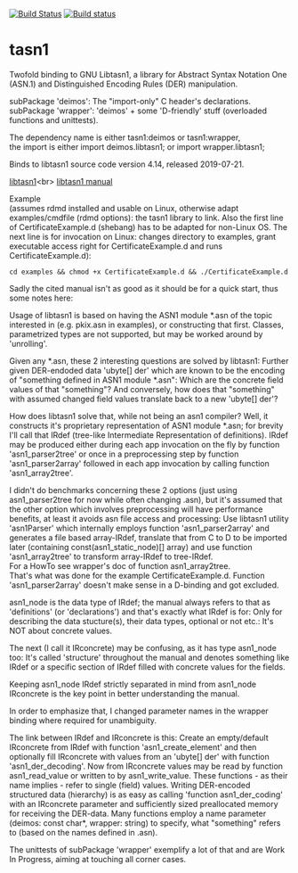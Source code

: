 [![Build Status](https://travis-ci.org/carblue/tasn1.svg?branch=master)](https://travis-ci.org/carblue/tasn1)
[![Build status](https://ci.appveyor.com/api/projects/status/iupjwvvh62twk104/branch/master?svg=true)](https://ci.appveyor.com/project/carblue/tasn1/branch/master)



# tasn1

Twofold binding to GNU Libtasn1, a library for Abstract Syntax Notation One (ASN.1) and Distinguished Encoding Rules (DER) manipulation.

subPackage 'deimos':  The "import-only" C header's declarations.<br>
subPackage 'wrapper': 'deimos' + some 'D-friendly' stuff (overloaded functions and unittests).

The dependency name is either  tasn1:deimos  or  tasn1:wrapper,<br>
the import is either import deimos.libtasn1; or import wrapper.libtasn1;

Binds to libtasn1 source code version 4.14, released 2019-07-21.

[libtasn1](https://www.gnu.org/software/libtasn1/ "https://www.gnu.org/software/libtasn1/")<br>
[libtasn1 manual](https://www.gnu.org/software/libtasn1/manual/ "https://www.gnu.org/software/libtasn1/manual/")

Example<br>(assumes rdmd installed and usable on Linux, otherwise adapt examples/cmdfile (rdmd options): the tasn1 library to link. Also the first line of CertificateExample.d (shebang) has to be adapted for non-Linux OS.
The next line is for invocation on Linux: changes directory to examples, grant executable access right for CertificateExample.d and runs CertificateExample.d):

`cd examples && chmod +x CertificateExample.d && ./CertificateExample.d`

Sadly the cited manual isn't as good as it should be for a quick start, thus some notes here:

Usage of libtasn1 is based on having the ASN1 module *.asn of the topic interested in (e.g. pkix.asn in examples), or constructing that first.
Classes, parametrized types are not supported, but may be worked around by 'unrolling'.

Given any *.asn, these 2 interesting questions are solved by libtasn1:
Further given DER-endoded data 'ubyte[] der' which are known to be the encoding of "something defined in ASN1 module *.asn": Which are the concrete field values of that "something"?
And conversely, how does that "something" with assumed changed field values translate back to a new 'ubyte[] der'?

How does libtasn1 solve that, while not being an asn1 compiler? Well, it constructs it's proprietary representation of ASN1 module *.asn; for brevity I'll call that IRdef (tree-like Intermediate Representation of definitions).
IRdef may be produced either during each app invocation on the fly by function 'asn1_parser2tree' or once in a preprocessing step by function 'asn1_parser2array' followed in each app invocation by calling function 'asn1_array2tree'.

I didn't do benchmarks concerning these 2 options (just using asn1_parser2tree for now while often changing .asn), but it's assumed that the other option which involves preprocessing will have performance benefits, at least it avoids asn file access and processing:
Use libtasn1 utility 'asn1Parser' which internally employs function 'asn1_parser2array' and generates a file based array-IRdef, translate that from C to D to be imported later (containing const(asn1_static_node)[] array) and use function 'asn1_array2tree' to transform array-IRdef to tree-IRdef.<br>
For a HowTo see wrapper's doc of function asn1_array2tree.<br>
That's what was done for the example CertificateExample.d.
Function 'asn1_parser2array' doesn't make sense in a D-binding and got excluded.

asn1_node is the data type of IRdef; the manual always refers to that as 'definitions' (or 'declarations') and that's exactly what IRdef is for: Only for describing the data stucture(s), their data types, optional or not etc.: It's NOT about concrete values.

The next (I call it IRconcrete) may be confusing, as it has type asn1_node too: It's called 'structure' throughout the manual and denotes something like IRdef or a specific section of IRdef filled with concrete values for the fields.

Keeping asn1_node IRdef strictly separated in mind from asn1_node IRconcrete is the key point in better understanding the manual.

In order to emphasize that, I changed parameter names in the wrapper binding where required for unambiguity.

The link between IRdef and IRconcrete is this: Create an empty/default IRconcrete from IRdef with function 'asn1_create_element' and then optionally fill IRconcrete with values from an 'ubyte[] der' with function 'asn1_der_decoding'.
Now from IRconcrete values may be read by function asn1_read_value or written to by asn1_write_value. These functions - as their name implies - refer to single (field) values.
Writing DER-encoded structured data (hierarchy) is as easy as calling 'function asn1_der_coding' with an IRconcrete parameter and sufficiently sized preallocated memory for receiving the DER-data.
Many functions employ a name parameter (deimos: const char*, wrapper: string) to specify, what "something" refers to (based on the names defined in .asn).

The unittests of subPackage 'wrapper' exemplify a lot of that and are Work In Progress, aiming at touching all corner cases.

